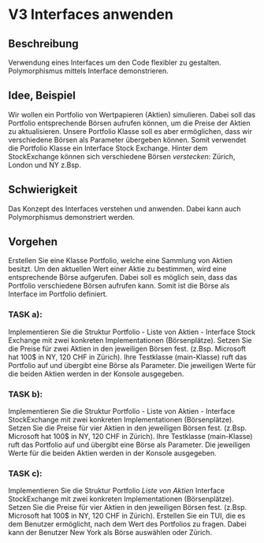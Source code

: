 # V3 Interfaces anwenden

## Beschreibung

Verwendung eines Interfaces um den Code flexibler zu gestalten. Polymorphismus mittels Interface demonstrieren.

## Idee, Beispiel

Wir wollen ein Portfolio von Wertpapieren (Aktien) simulieren. Dabei soll das Portfolio entsprechende Börsen aufrufen können, um die Preise der Aktien zu aktualisieren.
Unsere Portfolio Klasse soll es aber ermöglichen, dass wir verschiedene Börsen als Parameter übergeben können. Somit verwendet die Portfolio Klasse ein Interface Stock Exchange.
Hinter dem StockExchange können sich verschiedene Börsen *verstecken*: Zürich, London und NY z.Bsp.

## Schwierigkeit

Das Konzept des Interfaces verstehen und anwenden. Dabei kann auch Polymorphismus demonstriert werden.

## Vorgehen

Erstellen Sie eine Klasse Portfolio, welche eine Sammlung von Aktien besitzt. Um den aktuellen Wert einer Aktie zu bestimmen, wird eine entsprechende Börse aufgerufen.
Dabei soll es möglich sein, dass das Portfolio verschiedene Börsen aufrufen kann. Somit ist die Börse als Interface im Portfolio definiert.

### TASK a):

Implementieren Sie die Struktur Portfolio - Liste von Aktien - Interface Stock Exchange mit zwei konkreten Implementationen (Börsenplätze).
Setzen Sie die Preise für zwei Aktien in den jeweiligen Börsen fest. (z.Bsp. Microsoft hat 100$ in NY, 120 CHF in Zürich).
Ihre Testklasse (main-Klasse) ruft das Portfolio auf und übergibt eine Börse als Parameter.
Die jeweiligen Werte für die beiden Aktien werden in der Konsole ausgegeben.

### TASK b):

Implementieren Sie die Struktur Portfolio - Liste von Aktien - Interface StockExchange mit zwei konkreten Implementationen (Börsenplätze).
Setzen Sie die Preise für vier Aktien in den jeweiligen Börsen fest. (z.Bsp. Microsoft hat 100$ in NY, 120 CHF in Zürich).
Ihre Testklasse (main-Klasse) ruft das Portfolio auf und übergibt eine Börse als Parameter.
Die jeweiligen Werte für die beiden Aktien werden in der Konsole ausgegeben.

### TASK c):

Implementieren Sie die Struktur Portfolio *Liste von Aktien* Interface StockExchange mit zwei konkreten Implementationen (Börsenplätze).
Setzen Sie die Preise für vier Aktien in den jeweiligen Börsen fest. (z.Bsp. Microsoft hat 100$ in NY, 120 CHF in Zürich). Erstellen Sie ein TUI, die es dem Benutzer ermöglicht, nach dem Wert des Portfolios zu fragen. Dabei kann der Benutzer New York als Börse auswählen oder Zürich.
